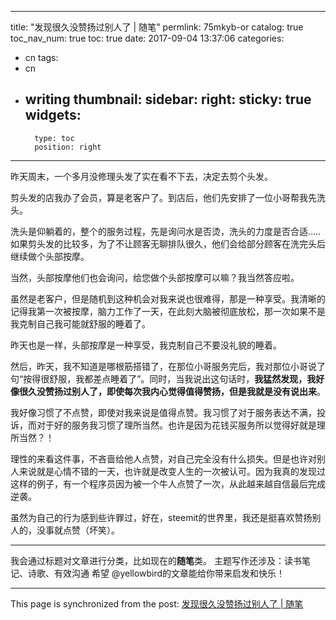 
---
title: "发现很久没赞扬过别人了 | 随笔"
permlink: 75mkyb-or
catalog: true
toc_nav_num: true
toc: true
date: 2017-09-04 13:37:06
categories:
- cn
tags:
- cn
- writing
thumbnail: 
sidebar:
    right:
        sticky: true
widgets:
    -
        type: toc
        position: right
---


昨天周末，一个多月没修理头发了实在看不下去，决定去剪个头发。

剪头发的店我办了会员，算是老客户了。到店后，他们先安排了一位小哥帮我先洗头。

洗头是仰躺着的，整个的服务过程，先是询问水是否烫，洗头的力度是否合适.....如果剪头发的比较多，为了不让顾客无聊排队很久，他们会给部分顾客在洗完头后继续做个头部按摩。

当然，头部按摩他们也会询问，给您做个头部按摩可以嘛？我当然答应啦。

虽然是老客户，但是随机到这种机会对我来说也很难得，那是一种享受。我清晰的记得我第一次被按摩，脑力工作了一天，在此刻大脑被彻底放松，那一次如果不是我克制自己我可能就舒服的睡着了。

昨天也是一样，头部按摩是一种享受，我克制自己不要没礼貌的睡着。

然后，昨天，我不知道是哪根筋搭错了，在那位小哥服务完后，我对那位小哥说了句“按得很舒服，我都差点睡着了”。同时，当我说出这句话时，**我猛然发现，我好像很久没赞扬过别人了，即使每次我内心觉得值得赞扬，但是我就是没有说出来**。

我好像习惯了不点赞，即使对我来说是值得点赞。我习惯了对于服务表达不满，投诉，而对于好的服务我习惯了理所当然。也许是因为花钱买服务所以觉得好就是理所当然？！

理性的来看这件事，不吝啬给他人点赞，对自己完全没有什么损失。但是也许对别人来说就是心情不错的一天，也许就是改变人生的一次被认可。因为我真的发现过这样的例子，有一个程序员因为被一个牛人点赞了一次，从此越来越自信最后完成逆袭。

虽然为自己的行为感到些许罪过，好在，steemit的世界里，我还是挺喜欢赞扬别人的，没事就点赞（坏笑）。

---

我会通过标题对文章进行分类，比如现在的**随笔**类。
主题写作还涉及：读书笔记、诗歌、有效沟通
希望 @yellowbird的文章能给你带来启发和快乐！

- - -

This page is synchronized from the post: [发现很久没赞扬过别人了 | 随笔](https://steemit.com/@yellowbird/75mkyb-or)
